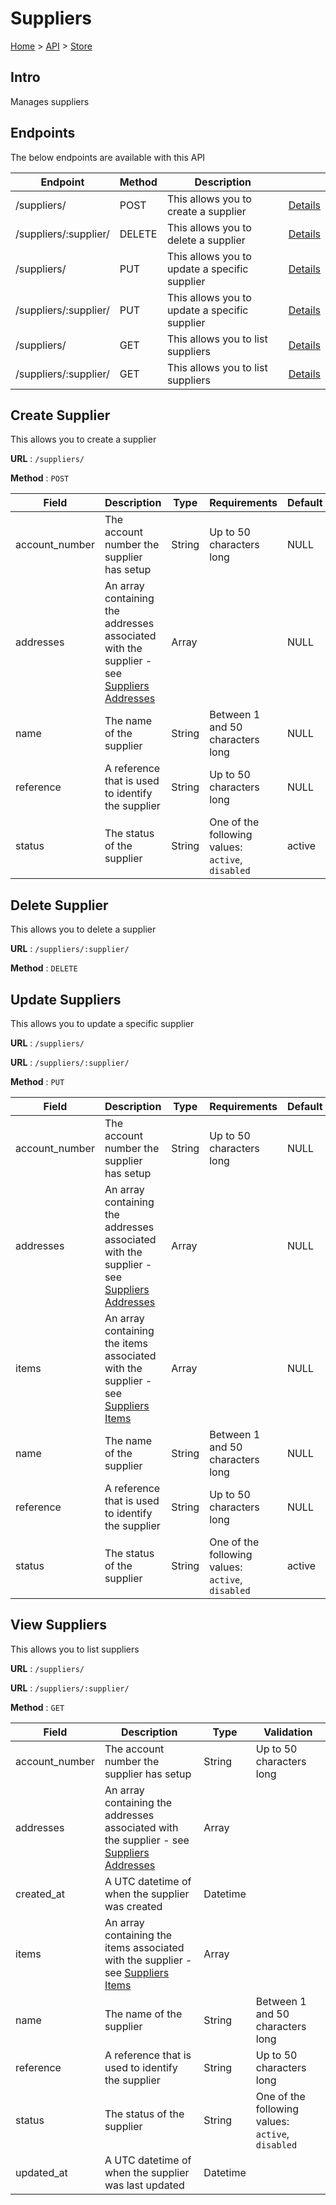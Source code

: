 # Suppliers
[Home](../../index.md) > [API](../index.md) > [Store](index.md)
## Intro
Manages suppliers
## Endpoints
The below endpoints are available with this API

| Endpoint | Method | Description | |
| --- | --- | --- | --- |
| /suppliers/ | POST | This allows you to create a supplier | [Details](#create-supplier) |
| /suppliers/:supplier/ | DELETE | This allows you to delete a supplier | [Details](#delete-supplier) |
| /suppliers/ | PUT | This allows you to update a specific supplier | [Details](#update-suppliers) |
| /suppliers/:supplier/ | PUT | This allows you to update a specific supplier | [Details](#update-suppliers) |
| /suppliers/ | GET | This allows you to list suppliers | [Details](#view-suppliers) |
| /suppliers/:supplier/ | GET | This allows you to list suppliers | [Details](#view-suppliers) |

## Create Supplier
This allows you to create a supplier

**URL** : `/suppliers/`

**Method** : `POST`

| Field | Description | Type | Requirements | Default | Required? | Conditional? |
| --- | --- | --- | --- | --- | --- | --- |
| account_number | The account number the supplier has setup | String | Up to 50 characters long | NULL | N | N |
| addresses | An array containing the addresses associated with the supplier - see [Suppliers Addresses](Suppliers_Addresses.md#create-suppliers-addresses) | Array |  | NULL | N | N |
| name | The name of the supplier | String | Between 1 and 50 characters long | NULL | Y | N |
| reference | A reference that is used to identify the supplier | String | Up to 50 characters long | NULL | N | N |
| status | The status of the supplier | String | One of the following values: `active`, `disabled` | active | N | N |

## Delete Supplier
This allows you to delete a supplier

**URL** : `/suppliers/:supplier/`

**Method** : `DELETE`

## Update Suppliers
This allows you to update a specific supplier

**URL** : `/suppliers/`

**URL** : `/suppliers/:supplier/`

**Method** : `PUT`

| Field | Description | Type | Requirements | Default | Required? | Conditional? |
| --- | --- | --- | --- | --- | --- | --- |
| account_number | The account number the supplier has setup | String | Up to 50 characters long | NULL | N | N |
| addresses | An array containing the addresses associated with the supplier - see [Suppliers Addresses](Suppliers_Addresses.md#update-suppliers-addresses) | Array |  | NULL | N | N |
| items | An array containing the items associated with the supplier - see [Suppliers Items](Suppliers_Items.md#update-suppliers-items) | Array |  | NULL | N | N |
| name | The name of the supplier | String | Between 1 and 50 characters long | NULL | Y | N |
| reference | A reference that is used to identify the supplier | String | Up to 50 characters long | NULL | N | N |
| status | The status of the supplier | String | One of the following values: `active`, `disabled` | active | N | N |

## View Suppliers
This allows you to list suppliers

**URL** : `/suppliers/`

**URL** : `/suppliers/:supplier/`

**Method** : `GET`

| Field | Description | Type | Validation |
| --- | --- | --- | --- |
| account_number | The account number the supplier has setup | String | Up to 50 characters long |
| addresses | An array containing the addresses associated with the supplier - see [Suppliers Addresses](Suppliers_Addresses.md#view-suppliers-addresses) | Array |  |
| created_at | A UTC datetime of when the supplier was created | Datetime |  |
| items | An array containing the items associated with the supplier - see [Suppliers Items](Suppliers_Items.md#view-suppliers-items) | Array |  |
| name | The name of the supplier | String | Between 1 and 50 characters long |
| reference | A reference that is used to identify the supplier | String | Up to 50 characters long |
| status | The status of the supplier | String | One of the following values: `active`, `disabled` |
| updated_at | A UTC datetime of when the supplier was last updated | Datetime |  |
